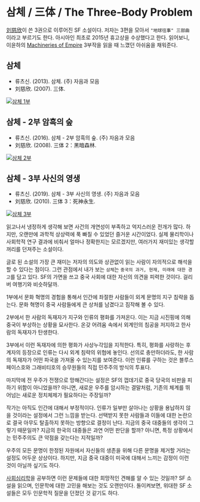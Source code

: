 # 삼체 / 三体 / The Three-Body Problem

[刘慈欣][Wikipedia(중문): 류츠신]이 쓴 3권으로 이루어진 SF 소설이다. 저자는 3편을 모아서 `"地球往事" 三部曲`이라고 부르기도 한다. 아시아인 최초로 2015년 휴고상을 수상했다고 한다. 읽어보니, 이윤하의 [Machineries of Empire][Wikipedia: Machineries of Empire] 3부작을 읽을 때 느꼈던 아쉬움을 채워준다.

## 삼체

* 류츠신. (2013). 삼체. (주) 자음과 모음
* 刘慈欣. (2007). 三体.

[![삼체 1부][알라딘: 삼체 1부 표지]][알라딘: 삼체 1부]

## 삼체 - 2부 암흑의 숲

* 류츠신. (2016). 삼체 - 2부 암흑의 숲. (주) 자음과 모음
* 刘慈欣. (2008). 三体 2：黑暗森林.

[![삼체 2부][알라딘: 삼체 2부 표지]][알라딘: 삼체 2부]

## 삼체 - 3부 사신의 영생

* 류츠신. (2019). 삼체 - 3부 사신의 영생. (주) 자음과 모음
* 刘慈欣. (2010). 三体 3：死神永生.

[![삼체 3부][알라딘: 삼체 3부 표지]][알라딘: 삼체 3부]

읽고나서 냉정하게 생각해 보면 사건의 개연성이 부족하고 억지스러운 전개가 많다. 하지만, 오랜만에 과학적 상상력에 푹 빠질 수 있었던 즐거운 시간이었다. 실제 물리학이나 사회학적 연구 결과에 비춰서 얼마나 정확한지는 모르겠지만, 여러가지 재미있는 생각할 꺼리를 던져주는 소설이다.

글로 된 소설의 가장 큰 재미는 저자의 의도와 상관없이 읽는 사람이 자의적으로 해석을 할 수 있다는 점이다. 그런 관점에서 내가 보는 `삼체`는 `중국의 과거, 현재, 미래에 대한 경고`를 담고 있다. SF의 가면을 쓰고 중국 사회에 대한 자신의 의견을 피력한 것이다. 걸리버 여행기와 비슷하달까.

1부에서 문화 혁명의 경험을 통해서 인간에 좌절한 사람들이 외계 문명의 지구 침략을 돕는다. 문화 혁명이 중국 사람들에게 큰 상처를 남겼다고 짐작해 볼 수 있다.

2부에서 한 사람의 독재자가 지구와 인류의 평화를 가져온다. 이는 지금 시진핑에 의해 중국이 부상하는 상황을 묘사한다. 온갖 어려움 속에서 외계인의 침공을 저지하고 한사람의 독재자가 탄생한다.

3부에서 이런 독재자에 의한 평화가 사상누각임을 지적한다. 특히, 평화를 사랑하는 후계자의 등장으로 인류는 다시 외계 침략의 위협에 놓인다. 선의로 충만하더라도, 한 사람의 독재자가 어떤 파국을 가져올 수 있는지를 보여준다. 이런 인류를 구하는 것은 블루스페이스호와 그래비티호의 승무원들의 직접 민주주의 방식의 투표다.

마지막에 전 우주가 전쟁으로 망해간다는 설정은 SF의 껍데기로 중국 당국의 비판을 피하기 위함이 아니었을까? 아니면, 새로운 우주를 암시하는 결말처럼, 기존의 체계를 뛰어넘는 새로운 정치체제가 필요하다는 주장일까?

작가는 아직도 인간에 대해서 부정적이다. 인류가 일부만 살아나는 상황을 용납하지 않을 것이라는 설정에서 그런 느낌을 받는다. 선택받지 못한 사람들과 이들에 대한 논란으로 결국 아무도 탈출하지 못하는 방향으로 결정이 난다. 지금의 중국 대중들의 생각이 그렇기 때문일까? 지금의 한국의 대중들은 과연 어떤 판단을 할까? 아니면, 특정 상황에서는 민주주의도 큰 약점을 갖는다는 지적일까?

우주의 모든 문명이 한정된 자원에서 자신들의 생존을 위해 다른 문명을 제거할 거라는 설정도 어두운 상상이다. 하지만, 지금 중국 대중이 미국에 대해서 느끼는 감정이 이런 것이 아닐까 싶기도 하다.

[사회심리학][Wikipedia: Social psychology]을 공부하면 이런 문제들에 대한 희망적인 견해를 알 수 있는 것일까? SF 소설을 읽으며, 인문학에 대한 고민을 해보는 것도 오랜만이다. 돌이켜보면, 위대한 SF 소설들은 모두 인문학적 질문을 던졌던 것 같기도 하다.

[알라딘: 삼체 1부]: <https://www.aladin.co.kr/shop/wproduct.aspx?ItemId=31013607> "알라딘: 삼체 1부"
[알라딘: 삼체 2부]: <https://www.aladin.co.kr/shop/wproduct.aspx?ItemId=90191520> "알라딘: 삼체 2부"
[알라딘: 삼체 3부]: <https://www.aladin.co.kr/shop/wproduct.aspx?ItemId=200272038> "알라딘: 삼체 3부"

[알라딘: 삼체 1부 표지]: <https://image.aladin.co.kr/product/3101/36/cover500/8954430074_2.jpg>
[알라딘: 삼체 2부 표지]: <https://image.aladin.co.kr/product/9019/15/cover500/8954436471_1.jpg>
[알라딘: 삼체 3부 표지]: <https://image.aladin.co.kr/product/20027/20/cover500/8954439926_2.jpg>

[Wikipedia: Social psychology]: <https://en.wikipedia.org/wiki/Social_psychology>

[Wikipedia(중문): 류츠신]: <https://zh.wikipedia.org/wiki/%E5%88%98%E6%85%88%E6%AC%A3> "Wikipedia: 刘慈欣"

[Wikipedia: Machineries of Empire]: <https://en.wikipedia.org/wiki/Machineries_of_Empire> "Wikipedia: 이윤하의 Machineries of Empire"
